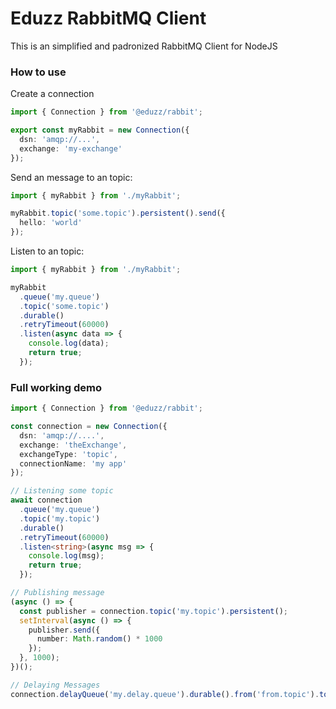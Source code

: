 # Eduzz RabbitMQ Client

This is an simplified and padronized RabbitMQ Client for NodeJS

### How to use

Create a connection

```ts
import { Connection } from '@eduzz/rabbit';

export const myRabbit = new Connection({
  dsn: 'amqp://...',
  exchange: 'my-exchange'
});
```

Send an message to an topic:

```ts
import { myRabbit } from './myRabbit';

myRabbit.topic('some.topic').persistent().send({
  hello: 'world'
});
```

Listen to an topic:

```ts
import { myRabbit } from './myRabbit';

myRabbit
  .queue('my.queue')
  .topic('some.topic')
  .durable()
  .retryTimeout(60000)
  .listen(async data => {
    console.log(data);
    return true;
  });
```

### Full working demo

```ts
import { Connection } from '@eduzz/rabbit';

const connection = new Connection({
  dsn: 'amqp://....',
  exchange: 'theExchange',
  exchangeType: 'topic',
  connectionName: 'my app'
});

// Listening some topic
await connection
  .queue('my.queue')
  .topic('my.topic')
  .durable()
  .retryTimeout(60000)
  .listen<string>(async msg => {
    console.log(msg);
    return true;
  });

// Publishing message
(async () => {
  const publisher = connection.topic('my.topic').persistent();
  setInterval(async () => {
    publisher.send({
      number: Math.random() * 1000
    });
  }, 1000);
})();

// Delaying Messages
connection.delayQueue('my.delay.queue').durable().from('from.topic').to('to.topic').timeout(5000).create();
```
